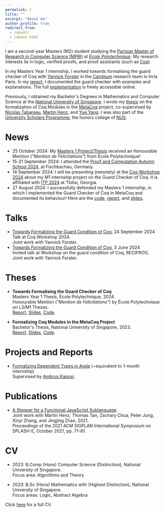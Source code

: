 ```yaml
---
permalink: /
title: ""
excerpt: "About me"
author_profile: true
redirect_from: 
  - /about/
  - /about.html
---
```


I am a second-year Masters (M2) student
studying the [Parisian Master of Research in Computer Science (MPRI)][mpri]
at [*École Polytechnique*][x].
My research interests lie in logic, verified proofs,
and proof assistants (such as [Coq][coq]).

In my Masters Year 1 internship,
I worked towards formalising the guard checker of Coq
with [Yannick Forster](https://yforster.de/)
in the [Cambium](https://cambium.inria.fr/) research team in Inria Paris.
In my [report](files/240827-report.pdf),
I documented the guard checker with examples and explanations.
The full [implementation](https://github.com/inria-cambium/m1-tan)
is freely accessible online.

Previously, I obtained my Bachelor's Degrees in Mathematics and Computer Science
at the [National University of Singapore][nus].
I wrote my [thesis](#theses) on
the formalization of Coq Modules in the [MetaCoq](https://metacoq.github.io/) project,
co-supervised by [Nicolas Tabareau](https://tabareau.fr),
[Martin Henz](https://www.comp.nus.edu.sg/~henz/),
and [Yue Yang](https://discovery.nus.edu.sg/463-yue-yang).
I was also part of the [University Scholars Programme](https://www.usp.nus.edu.sg/),
the honors college of [NUS][nus].

[coq]: https://coq.inria.fr/
[x]: https://www.polytechnique.edu/
[nus]: https://www.nus.edu.sg/
[mpri]: https://wikimpri.dptinfo.ens-cachan.fr/doku.php

# News
- 25 October 2024: My [Masters 1 Project/Thesis](#theses) received an Honourable Mention
  (_"Mention de Félicitations"_) from École Polytechnique!
- 15-21 September 2024: I attended the
  [Proof and Computation Autumn School 2024](https://www.mathematik.uni-muenchen.de/~schwicht/pc24.php),
  at Fischbachau, Germany.
- 14 September 2024: I will be presenting (remotely) at the [Coq Workshop 2024](https://coq-workshop.gitlab.io/2024/)
  about my M1 internship project on the Guard Checker of Coq.
  It is affiliated with [ITP 2024](https://www.viam.science.tsu.ge/itp2024/)
  at Tbilisi, Georgia.
- 27 August 2024: I successfully defended my Masters 1 internship,
  in which I implemented the Guard Checker of Coq in MetaCoq
  and documented its behaviour!
  Here are the [code](https://github.com/inria-cambium/m1-tan),
  [report](files/240827-report.pdf),
  and [slides](files/240827-slides.pdf).
<!-- - 10-14 June 2024: I am attending [TYPES 2024](https://types2024.itu.dk/) in Copenhagen, Denmark. -->
<!-- - 3 June 2024: I gave a talk on the guard checker of Coq
  at the [RECIPROG](https://www.irif.fr/reciprog/workshop-guarded-june24) workshop in Nantes, France. -->
<!-- - 1 May 2024: I started doing an M1 internship with Yannick Forster
  in the [Cambium](https://cambium.inria.fr/) team, in Inria Paris.
  We will be working towards a formalisation of the Guard Checker of Coq. -->
<!-- - In September 2023, I started my [Masters in the Parisian Master of Research
  in Computer Science (MPRI)][mpri], at the [*École Polytechnique*][x]. -->
<!-- - In May 2023, I have graduated from the National University of Singapore (NUS)!
  I obtained two Bachelor's degrees: one in Mathematics, and another in Computer
  Science. -->

# Talks
- [Towards Formalizing the Guard Condition of Coq](files/240914-coqws-slides.pdf), 24 September 2024\
  Talk at Coq Workshop 2024.\
  Joint work with Yannick Forster.
- [Towards Formalizing the Guard Condition of Coq](files/240603-reciprog-slides.pdf), 3 June 2024\
  Invited talk at Workshop on the guard condition of Coq, RECIPROG.\
  Joint work with Yannick Forster.

# Theses
- **Towards Formalising the Guard Checker of Coq**\
  Masters Year 1 Thesis, École Polytechnique, 2024.\
  Honourable Mention (_"Mention de Félicitations"_) by École Polytechnique on L3/M1 Theses.\
  [Report](files/240827-report.pdf), [Slides](files/240827-slides.pdf), [Code](https://github.com/inria-cambium/m1-tan).

- **Formalizing Coq Modules in the MetaCoq Project**\
  Bachelor's Thesis, National University of Singapore, 2023.\
  [Report](files/XFC4101.Final.Report.pdf),
  [Slides](files/XFC4101.Final.Presentation.pdf),
  [Code](https://github.com/SwampertX/metacoq/tree/yeejian-thesis).


# Projects and Reports

- [Formalizing Dependent Types in Agda](files/m1-project-report.pdf) (~equivalent to 1-month internship)\
  Supervised by [Ambrus Kaposi](https://akaposi.github.io).
  <!-- [Report](files/m1-project-report.pdf) -->

# Publications
- [A Stepper for a Functional JavaScript
   Sublanguage](https://dl.acm.org/doi/abs/10.1145/3484272.3484968).\
   Joint work with Martin Henz, Thomas Tan, Zachary Chua, Peter Jung, Xinyi Zhang,
   and Jingjing Zhao, 2021.\
   Proceedings
   of the 2021 ACM SIGPLAN International Symposium on SPLASH-E, October 2021, pp. 71–81.


# CV
- 2023: B.Comp (Hons) Computer Science (Distinction), National University of Singapore.\
  Focus area: Algorithms and Theory

- 2023: B.Sc (Hons) Mathematics with (Highest Distinction), National University of Singapore.\
  Focus areas: Logic, Abstract Algebra

Click [here](files/cv.pdf) for a full CV.
